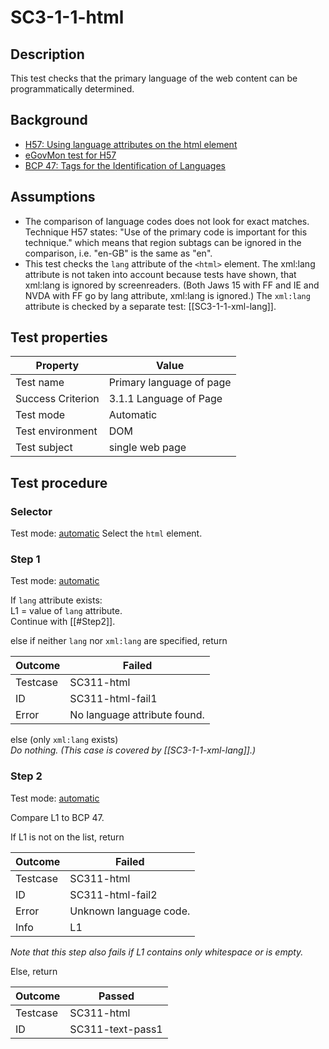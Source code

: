 # SC3-1-1-html

## Description
This test checks that the primary language of the web content can be programmatically determined.


## Background
- [H57: Using language attributes on the html element](http://www.w3.org/TR/2014/NOTE-WCAG20-TECHS-20140408/H57)
- [eGovMon test for H57](http://wiki.egovmon.no/wiki/SC3.1.1#Element_html)
- [BCP 47: Tags for the Identification of Languages](http://www.rfc-editor.org/rfc/bcp/bcp47.txt)


## Assumptions
- The comparison of language codes does not look for exact matches. Technique H57 states: "Use of the primary code is important for this technique." which means that region subtags can be ignored in the comparison, i.e. "en-GB" is the same as "en".
- This test checks the `lang` attribute of the `<html>` element. The xml:lang attribute is not taken into account because tests have shown, that xml:lang is ignored by screenreaders. (Both Jaws 15 with FF and IE and NVDA with FF go by lang attribute, xml:lang is ignored.) The `xml:lang` attribute is checked by a separate test: [[SC3-1-1-xml-lang]].


## Test properties
| Property          | Value
|-------------------|----
| Test name         | Primary language of page
| Success Criterion | 3.1.1 Language of Page
| Test mode         | Automatic
| Test environment  | DOM
| Test subject      | single web page


## Test procedure

### Selector
Test mode: [automatic][earl:automatic]
Select the `html` element.

### Step 1
Test mode: [automatic][earl:automatic]

If `lang` attribute exists: <br/>
L1 = value of `lang` attribute. <br/>
Continue with [[#Step2]].

else if neither `lang` nor `xml:lang` are specified, return

| Outcome  | Failed
|----------|-----
| Testcase | SC311-html
| ID       | SC311-html-fail1
| Error    | No language attribute found.

else (only `xml:lang` exists) <br/>
*Do nothing. (This case is covered by [[SC3-1-1-xml-lang]].)*

### Step 2
Test mode: [automatic][earl:automatic]

Compare L1 to BCP 47.

If L1 is not on the list, return

| Outcome  | Failed
|----------|-----
| Testcase | SC311-html
| ID       | SC311-html-fail2
| Error    | Unknown language code.
| Info     | L1

*Note that this step also fails if L1 contains only whitespace or is empty.*

Else, return

| Outcome  | Passed
|----------|-----
| Testcase | SC311-html
| ID       | SC311-text-pass1



[earl:automatic]: ../earl/automatic.md
[earl:semiauto]: ../earl/semiauto.md
[earl:manual]: ../earl/manual.md